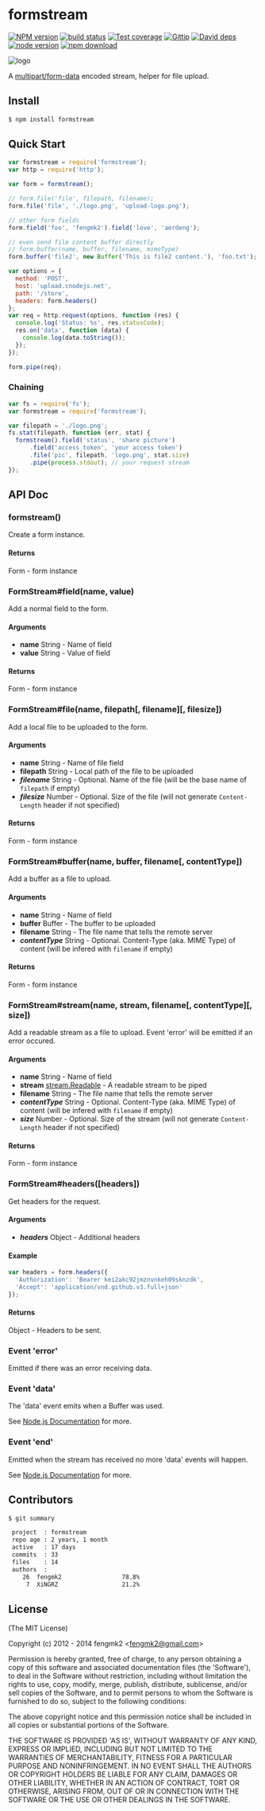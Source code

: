 # formstream

[![NPM version][npm-image]][npm-url]
[![build status][travis-image]][travis-url]
[![Test coverage][coveralls-image]][coveralls-url]
[![Gittip][gittip-image]][gittip-url]
[![David deps][david-image]][david-url]
[![node version][node-image]][node-url]
[![npm download][download-image]][download-url]

[npm-image]: https://img.shields.io/npm/v/formstream.svg?style=flat-square
[npm-url]: https://npmjs.org/package/formstream
[travis-image]: https://img.shields.io/travis/node-modules/formstream.svg?style=flat-square
[travis-url]: https://travis-ci.org/node-modules/formstream
[coveralls-image]: https://img.shields.io/coveralls/node-modules/formstream.svg?style=flat-square
[coveralls-url]: https://coveralls.io/r/node-modules/formstream?branch=master
[gittip-image]: https://img.shields.io/gittip/fengmk2.svg?style=flat-square
[gittip-url]: https://www.gittip.com/fengmk2/
[david-image]: https://img.shields.io/david/node-modules/formstream.svg?style=flat-square
[david-url]: https://david-dm.org/node-modules/formstream
[node-image]: https://img.shields.io/badge/node.js-%3E=_0.10-green.svg?style=flat-square
[node-url]: http://nodejs.org/download/
[download-image]: https://img.shields.io/npm/dm/formstream.svg?style=flat-square
[download-url]: https://npmjs.org/package/formstream

![logo](https://raw.github.com/fengmk2/formstream/master/logo.png)

A [multipart/form-data](http://tools.ietf.org/html/rfc2388) encoded stream, helper for file upload.

## Install

```bash
$ npm install formstream
```

## Quick Start

```js
var formstream = require('formstream');
var http = require('http');

var form = formstream();

// form.file('file', filepath, filename);
form.file('file', './logo.png', 'upload-logo.png');

// other form fields
form.field('foo', 'fengmk2').field('love', 'aerdeng');

// even send file content buffer directly
// form.buffer(name, buffer, filename, mimeType)
form.buffer('file2', new Buffer('This is file2 content.'), 'foo.txt');

var options = {
  method: 'POST',
  host: 'upload.cnodejs.net',
  path: '/store',
  headers: form.headers()
};
var req = http.request(options, function (res) {
  console.log('Status: %s', res.statusCode);
  res.on('data', function (data) {
    console.log(data.toString());
  });
});

form.pipe(req);
```

### Chaining

```js
var fs = require('fs');
var formstream = require('formstream');

var filepath = './logo.png';
fs.stat(filepath, function (err, stat) {
  formstream().field('status', 'share picture')
      .field('access_token', 'your access token')
      .file('pic', filepath, 'logo.png', stat.size)
      .pipe(process.stdout); // your request stream
});
```

## API Doc

### formstream()

Create a form instance.

#### Returns

Form - form instance

### FormStream#field(name, value)

Add a normal field to the form.

#### Arguments

- **name** String - Name of field
- **value** String - Value of field

#### Returns

Form - form instance

### FormStream#file(name, filepath[, filename][, filesize])

Add a local file to be uploaded to the form.

#### Arguments

- **name** String - Name of file field
- **filepath** String - Local path of the file to be uploaded
- ***filename*** String - Optional. Name of the file (will be the base name of `filepath` if empty)
- ***filesize*** Number - Optional. Size of the file (will not generate `Content-Length` header if not specified)

#### Returns

Form - form instance

### FormStream#buffer(name, buffer, filename[, contentType])

Add a buffer as a file to upload.

#### Arguments

- **name** String - Name of field
- **buffer** Buffer - The buffer to be uploaded
- **filename** String - The file name that tells the remote server
- ***contentType*** String - Optional. Content-Type (aka. MIME Type) of content (will be infered with `filename` if empty)

#### Returns

Form - form instance

### FormStream#stream(name, stream, filename[, contentType][, size])

Add a readable stream as a file to upload. Event 'error' will be emitted if an error occured.

#### Arguments

- **name** String - Name of field
- **stream** [stream.Readable](http://nodejs.org/api/stream.html#stream_class_stream_readable) - A readable stream to be piped
- **filename** String - The file name that tells the remote server
- ***contentType*** String - Optional. Content-Type (aka. MIME Type) of content (will be infered with `filename` if empty)
- ***size*** Number - Optional. Size of the stream (will not generate `Content-Length` header if not specified)

#### Returns

Form - form instance

### FormStream#headers([headers])

Get headers for the request.

#### Arguments

- ***headers*** Object - Additional headers

#### Example

```js
var headers = form.headers({
  'Authorization': 'Bearer kei2akc92jmznvnkeh09sknzdk',
  'Accept': 'application/vnd.github.v3.full+json'
});
```

#### Returns

Object - Headers to be sent.

### Event 'error'

Emitted if there was an error receiving data.

### Event 'data'

The 'data' event emits when a Buffer was used.

See [Node.js Documentation](http://nodejs.org/api/stream.html#stream_event_data) for more.

### Event 'end'

Emitted when the stream has received no more 'data' events will happen.

See [Node.js Documentation](http://nodejs.org/api/stream.html#stream_event_end) for more.

## Contributors

```bash
$ git summary

 project  : formstream
 repo age : 2 years, 1 month
 active   : 17 days
 commits  : 33
 files    : 14
 authors  :
    26	fengmk2                 78.8%
     7	XiNGRZ                  21.2%
```

## License

(The MIT License)

Copyright (c) 2012 - 2014 fengmk2 &lt;fengmk2@gmail.com&gt;

Permission is hereby granted, free of charge, to any person obtaining
a copy of this software and associated documentation files (the
'Software'), to deal in the Software without restriction, including
without limitation the rights to use, copy, modify, merge, publish,
distribute, sublicense, and/or sell copies of the Software, and to
permit persons to whom the Software is furnished to do so, subject to
the following conditions:

The above copyright notice and this permission notice shall be
included in all copies or substantial portions of the Software.

THE SOFTWARE IS PROVIDED 'AS IS', WITHOUT WARRANTY OF ANY KIND,
EXPRESS OR IMPLIED, INCLUDING BUT NOT LIMITED TO THE WARRANTIES OF
MERCHANTABILITY, FITNESS FOR A PARTICULAR PURPOSE AND NONINFRINGEMENT.
IN NO EVENT SHALL THE AUTHORS OR COPYRIGHT HOLDERS BE LIABLE FOR ANY
CLAIM, DAMAGES OR OTHER LIABILITY, WHETHER IN AN ACTION OF CONTRACT,
TORT OR OTHERWISE, ARISING FROM, OUT OF OR IN CONNECTION WITH THE
SOFTWARE OR THE USE OR OTHER DEALINGS IN THE SOFTWARE.
